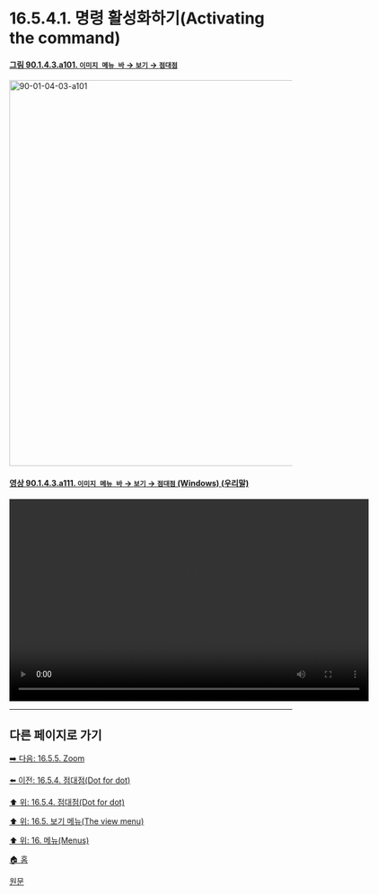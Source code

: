# 16.5.4.1. 명령 활성화하기(Activating the command)

<a id="90-01-04-03-a101"></a>

#### [그림 90.1.4.3.a101. `이미지 메뉴 바` → `보기` → `점대점`](./90-01-04-03-dot_for_dot.md#90-01-04-03-a101)
<img width="940" height="687" alt="90-01-04-03-a101" src="https://github.com/user-attachments/assets/953a788f-8f98-4b3c-aa73-5941c157430c" />

<a id="90-01-04-03-a111"></a>

#### [영상 90.1.4.3.a111. `이미지 메뉴 바` → `보기` → `점대점` (Windows) (우리말)](./90-01-04-03-dot_for_dot.md#90-01-04-03-a111)
<video controls="controls" width="640" height="360" src="https://github.com/user-attachments/assets/f090858f-0d02-4275-96b3-4fd2f2aabb11"></video>

***

## 다른 페이지로 가기

[➡️ 다음: 16.5.5. Zoom](./16-05-05-zoom.md)

[⬅️ 이전: 16.5.4. 점대점(Dot for dot)](./16-05-04-00-dot-for-dot.md)

[⬆️ 위: 16.5.4. 점대점(Dot for dot)](./16-05-04-00-dot-for-dot.md)

[⬆️ 위: 16.5. 보기 메뉴(The view menu)](./16-05-00-the-view-menu.md)

[⬆️ 위: 16. 메뉴(Menus)](./16-00-menus.md)

[🏠 홈](./00-home.md)

[원문](https://docs.gimp.org/2.10/ko/gimp-view-dot-for-dot.html#idm25433)